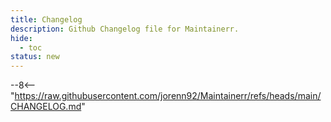 ```yaml
---
title: Changelog
description: Github Changelog file for Maintainerr.
hide:
  - toc
status: new
---
```


--8<-- "https://raw.githubusercontent.com/jorenn92/Maintainerr/refs/heads/main/CHANGELOG.md"
